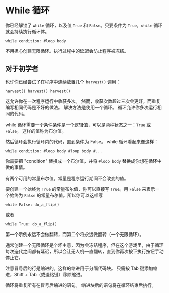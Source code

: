 # While 循环
你已经解锁了 `while` 循环，以及值 `True` 和 `False`。只要条件为 `True`，`while` 循环就会持续执行循环体。

`while condition:
	#loop body`

不用担心创建无限循环。执行过程中的延迟会防止程序被冻结。

## 对于初学者
也许你已经尝试了在程序中连续放置几个 `harvest()` 调用：

`harvest()
harvest()
harvest()`

这允许你在一次程序运行中收获多次。
然而，收获次数超过三次会更好，而重复编写相同代码是不好的做法。
解决方法是使用一个循环。
循环允许你多次运行相同的代码。

while 循环需要一个条件条件是一个逻辑值，可以是两种状态之一：`True` 或 `False`。
这样的值称为布尔值。

然后循环会执行循环内的代码，直到条件为 False。
while 循环看起来像这样：

`while condition:
	#loop body
	#loop body
	#...`
	
你需要把 "condition" 替换成一个布尔值，并将 `#loop body` 替换成你想在循环中做的事情。

有两个可用的常量布尔值。常量是程序运行期间不会改变的值。

要创建一个始终为 `True` 的常量布尔值，你可以直接写 `True`。用 `False` 来表示一个始终为 `False` 的常量布尔值。所以你可以这样写

`while False:
	do_a_flip()`

或者

`while True:
	do_a_flip()`

第一个示例永远不会做翻转，而第二个将永远做翻转（一个无限循环）。

通常创建一个无限循环是个坏主意，因为会冻结程序，但在这个游戏里，由于循环每次迭代之间都有延迟，所以会让无人机一直翻转，直到你再次按下执行按钮手动停止它。

注意冒号后的行是缩进的。这样的缩进用于分隔代码块。
只需按 Tab 键添加缩进，Shift + Tab（或退格键）移除缩进。

循环将重复所有在冒号后缩进的语句。
缩进块后的语句将在循环结束后执行。